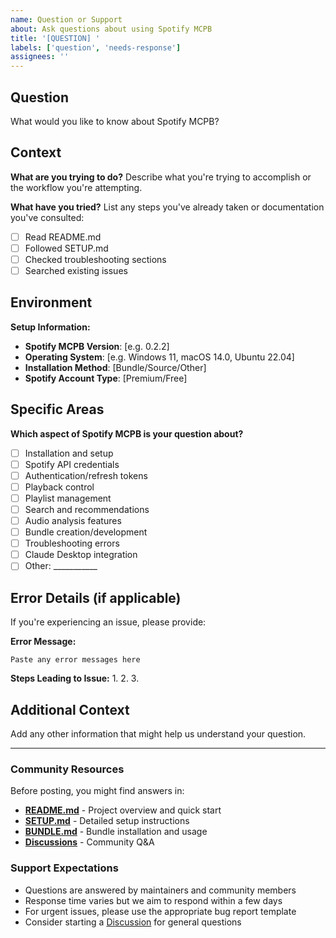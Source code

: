 ```yaml
---
name: Question or Support
about: Ask questions about using Spotify MCPB
title: '[QUESTION] '
labels: ['question', 'needs-response']
assignees: ''
---
```


## Question
What would you like to know about Spotify MCPB?

## Context
**What are you trying to do?**
Describe what you're trying to accomplish or the workflow you're attempting.

**What have you tried?**
List any steps you've already taken or documentation you've consulted:
- [ ] Read README.md
- [ ] Followed SETUP.md
- [ ] Checked troubleshooting sections
- [ ] Searched existing issues

## Environment
**Setup Information:**
- **Spotify MCPB Version**: [e.g. 0.2.2]
- **Operating System**: [e.g. Windows 11, macOS 14.0, Ubuntu 22.04]
- **Installation Method**: [Bundle/Source/Other]
- **Spotify Account Type**: [Premium/Free]

## Specific Areas
**Which aspect of Spotify MCPB is your question about?**
- [ ] Installation and setup
- [ ] Spotify API credentials
- [ ] Authentication/refresh tokens
- [ ] Playback control
- [ ] Playlist management
- [ ] Search and recommendations
- [ ] Audio analysis features
- [ ] Bundle creation/development
- [ ] Troubleshooting errors
- [ ] Claude Desktop integration
- [ ] Other: ___________

## Error Details (if applicable)
If you're experiencing an issue, please provide:

**Error Message:**
```
Paste any error messages here
```

**Steps Leading to Issue:**
1.
2.
3.

## Additional Context
Add any other information that might help us understand your question.

---

### Community Resources

Before posting, you might find answers in:
- **[README.md](../README.md)** - Project overview and quick start
- **[SETUP.md](../SETUP.md)** - Detailed setup instructions
- **[BUNDLE.md](../BUNDLE.md)** - Bundle installation and usage
- **[Discussions](https://github.com/fabioc-aloha/spotify-mcpb/discussions)** - Community Q&A

### Support Expectations
- Questions are answered by maintainers and community members
- Response time varies but we aim to respond within a few days
- For urgent issues, please use the appropriate bug report template
- Consider starting a [Discussion](https://github.com/fabioc-aloha/spotify-mcpb/discussions) for general questions
